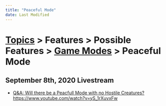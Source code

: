 ```yaml
---
title: "Peaceful Mode"
date: Last Modified
---
```

# [Topics](../../../../topics.md) > Features > Possible Features > [Game Modes](../../../../topics/features/possible-features/game-modes.md) > Peaceful Mode

## September 8th, 2020 Livestream
* [Q&A: Will there be a Peacfull Mode with no Hostile Creatures?](../../../../transcriptions/yt-yS_1rXuvxFw.md) https://www.youtube.com/watch?v=yS_1rXuvxFw
